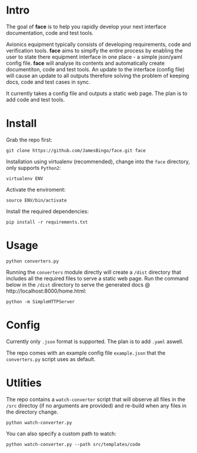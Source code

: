 # Intro

The goal of **face** is to help you rapidly develop your next interface documentation, code and test tools.

Avionics equipment typically consists of developing requirements, code and verification tools. **face** aims to simplfy the entire process by
enabling the user to state there equipment interface in one place - a simple json/yaml config file. **face** will analyse its contents
and automatically create documentiton, code and test tools. An update to the interface (config file) will cause an update to all outputs therefore
solving the problem of keeping docs, code and test cases in sync. 

It currently takes a config file and outputs a static web page. The plan is to add code and test tools.

# Install

Grab the repo first:

```
git clone https://github.com/JamesBingo/face.git face

```

Installation using virtualenv (recommended), change into the `face` directory, only supports `Python2`:

```
virtualenv ENV
```

Activate the enviroment:

```
source ENV/bin/activate
```

Install the required dependencies:

```
pip install -r requirements.txt
```

# Usage


```
python converters.py
```

Running the `converters` module directly will create a `/dist` directory that includes all the required files to serve a static web page. Run the command below in the `/dist` directory to serve the generated docs @ http://localhost:8000/home.html: 

```
python -m SimpleHTTPServer
```

# Config

Currently only `.json` format is supported. The plan is to add `.yaml` aswell. 

The repo comes with an example config file `example.json` that the `converters.py` script uses as default.

# Utlities

The repo contains a `watch-converter` script that will observe all files in the `/src` directoy (if no arguments are provided) and re-build when any files in the directory change. 

```
python watch-converter.py
```

You can also specify a custom path to watch:

```
python watch-converter.py --path src/templates/code
```
